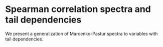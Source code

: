 # Spearman correlation spectra and tail dependencies

We present a generalization of Marcenko-Pastur spectra to variables with tail dependencies.  